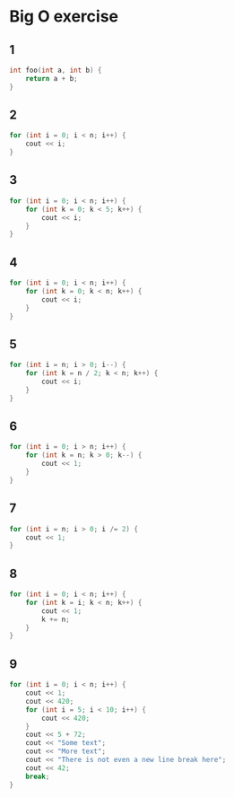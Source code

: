 # Big O exercise

## 1

```c++
int foo(int a, int b) {
    return a + b;
}
```

## 2

```c++
for (int i = 0; i < n; i++) {
    cout << i;
}
```

## 3

```c++
for (int i = 0; i < n; i++) {
    for (int k = 0; k < 5; k++) {
        cout << i;
    }
}
```

## 4

```c++
for (int i = 0; i < n; i++) {
    for (int k = 0; k < n; k++) {
        cout << i;
    }
}
```

## 5

```c++
for (int i = n; i > 0; i--) {
    for (int k = n / 2; k < n; k++) {
        cout << i;
    }
}
```

## 6

```c++
for (int i = 0; i > n; i++) {
    for (int k = n; k > 0; k--) {
        cout << 1;
    }
}
```

## 7

```c++
for (int i = n; i > 0; i /= 2) {
    cout << 1;
}
```

## 8

```c++
for (int i = 0; i < n; i++) {
	for (int k = i; k < n; k++) {
        cout << 1;
        k += n;
    }
}
```

## 9

```c++
for (int i = 0; i < n; i++) {
    cout << 1;
    cout << 420;
    for (int i = 5; i < 10; i++) {
        cout << 420;
    }
    cout << 5 + 72;
    cout << "Some text";
    cout << "More text";
    cout << "There is not even a new line break here";
    cout << 42;
    break;
}
```

